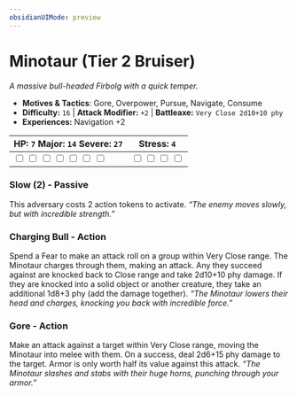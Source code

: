 ```yaml
---
obsidianUIMode: preview
---
```

# Minotaur (Tier 2 Bruiser)

*A massive bull-headed Firbolg with a quick temper.*

- **Motives & Tactics**: Gore, Overpower, Pursue, Navigate, Consume
- **Difficulty:** `16` | **Attack Modifier:** `+2` | **Battleaxe:** `Very Close 2d10+10 phy`
- **Experiences:** Navigation +2

| HP: `7` Major: `14` Severe: `27` | Stress: `4` |
|--|--|
|  <input type="checkbox" unchecked id="bbbf5c08"> <input type="checkbox" unchecked id="f774f6c0"> <input type="checkbox" unchecked id="a373ca96"> <input type="checkbox" unchecked id="f3f63f17"> <input type="checkbox" unchecked id="53b820a7"> <input type="checkbox" unchecked id="05ca8463"> <input type="checkbox" unchecked id="da089c60"> |  <input type="checkbox" unchecked id="2c24ffa3"> <input type="checkbox" unchecked id="bc3981fb"> <input type="checkbox" unchecked id="4489f633"> <input type="checkbox" unchecked id="f1cefd80"> |

### Slow (2) - Passive

This adversary costs 2 action tokens to activate. *“The enemy moves slowly, but with incredible strength.”*

### Charging Bull - Action

Spend a Fear to make an attack roll on a group within Very Close range. The Minotaur charges through them, making an attack. Any they succeed against are knocked back to Close range and take 2d10+10 phy damage. If they are knocked into a solid object or another creature, they take an additional 1d8+3 phy (add the damage together). *“The Minotaur lowers their head and charges, knocking you back with incredible force.”*

### Gore - Action

Make an attack against a target within Very Close range, moving the Minotaur into melee with them. On a success, deal 2d6+15 phy damage to the target. Armor is only worth half its value against this attack. *“The Minotaur slashes and stabs with their huge horns, punching through your armor.”*



